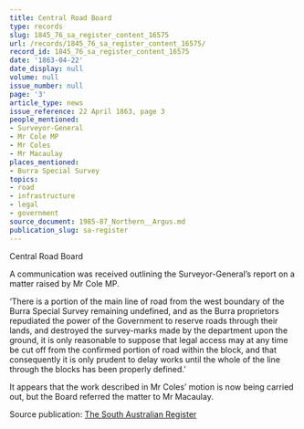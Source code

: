 ```yaml
---
title: Central Road Board
type: records
slug: 1845_76_sa_register_content_16575
url: /records/1845_76_sa_register_content_16575/
record_id: 1845_76_sa_register_content_16575
date: '1863-04-22'
date_display: null
volume: null
issue_number: null
page: '3'
article_type: news
issue_reference: 22 April 1863, page 3
people_mentioned:
- Surveyor-General
- Mr Cole MP
- Mr Coles
- Mr Macaulay
places_mentioned:
- Burra Special Survey
topics:
- road
- infrastructure
- legal
- government
source_document: 1985-87_Northern__Argus.md
publication_slug: sa-register
---
```


Central Road Board

A communication was received outlining the Surveyor-General’s report on a matter raised by Mr Cole MP.

‘There is a portion of the main line of road from the west boundary of the Burra Special Survey remaining undefined, and as the Burra proprietors repudiated the power of the Government to reserve roads through their lands, and destroyed the survey-marks made by the department upon the ground, it is only reasonable to suppose that legal access may at any time be cut off from the confirmed portion of road within the block, and that consequently it is only prudent to delay works until the whole of the line through the blocks has been properly defined.’

It appears that the work described in Mr Coles’ motion is now being carried out, but the Board referred the matter to Mr Macaulay.

Source publication: [The South Australian Register](/publications/sa-register/)

